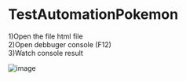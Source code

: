 # TestAutomationPokemon

1)Open the file html file  
2)Open debbuger console (F12)  
3)Watch console result  

![image](https://user-images.githubusercontent.com/24720256/199161161-37e48a64-8fd2-4559-a49b-f63ca3eec6e2.png)
